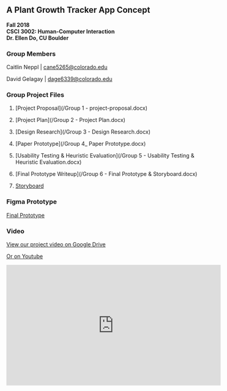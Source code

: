 ## A Plant Growth Tracker App Concept
**Fall 2018  
CSCI 3002: Human-Computer Interaction  
Dr. Ellen Do, CU Boulder**  
  
### Group Members  
   Caitlin Neppl | cane5265@colorado.edu
     
   David Gelagay | dage6339@colorado.edu
    
### Group Project Files
1. [Project Proposal](/Group 1 - project-proposal.docx)

2. [Project Plan](/Group 2 - Project Plan.docx)

3. [Design Research](/Group 3 - Design Research.docx)

4. [Paper Prototype](/Group 4_ Paper Prototype.docx)

5. [Usability Testing & Heuristic Evaluation](/Group 5 - Usability Testing & Heuristic Evaluation.docx)

6. [Final Prototype Writeup](/Group 6 - Final Prototype & Storyboard.docx)

7. [Storyboard](/hci-storyboard.pdf)

### Figma Prototype

[Final Prototype](https://www.figma.com/file/GHg7dNoEevBnxgugeBt4UWit/Final-Prototype?node-id=0%3A1)

### Video
[View our project video on Google Drive](https://drive.google.com/file/d/1bzJjWZP-SThdIB7BGDVTiP4ofgo5-yuU/view?usp=sharing)  
  
[Or on Youtube](https://youtu.be/azRfdm4bc3w)  

<iframe width="560" height="315" src="https://www.youtube.com/embed/azRfdm4bc3w" frameborder="0" allow="accelerometer; autoplay; encrypted-media; gyroscope; picture-in-picture" allowfullscreen></iframe>


